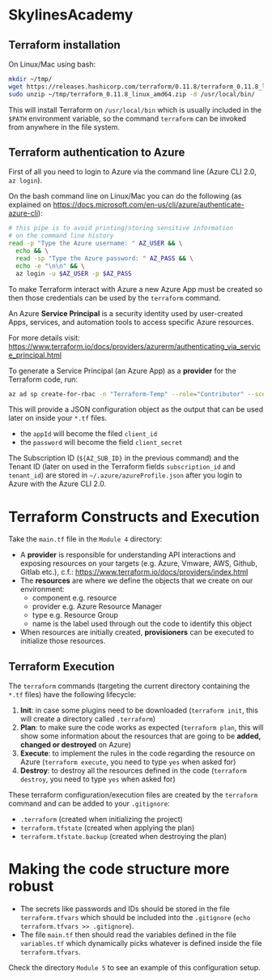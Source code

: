 # SkylinesAcademy

## Terraform installation

On Linux/Mac using bash:

```sh
mkdir ~/tmp/
wget https://releases.hashicorp.com/terraform/0.11.8/terraform_0.11.8_linux_amd64.zip -P ~/tmp/
sudo unzip ~/tmp/terraform_0.11.8_linux_amd64.zip -d /usr/local/bin/
```

This will install Terraform on `/usr/local/bin` which is usually included in the `$PATH` environment variable,
so the command `terraform` can be invoked from anywhere in the file system.

## Terraform authentication to Azure

First of all you need to login to Azure via the command line (Azure CLI 2.0, `az login`).

On the bash command line on Linux/Mac you can do the following (as explained on https://docs.microsoft.com/en-us/cli/azure/authenticate-azure-cli):

```sh
# this pipe is to avoid printing/storing sensitive information
# on the command line history
read -p "Type the Azure username: " AZ_USER && \
  echo && \
  read -sp "Type the Azure password: " AZ_PASS && \
  echo -e "\n\n" && \
  az login -u $AZ_USER -p $AZ_PASS
```

To make Terraform interact with Azure a new Azure App must be created so then those credentials can be used by the `terraform` command.

An Azure **Service Principal** is a security identity used by user-created Apps,
services, and automation tools to access specific Azure resources.

For more details visit: https://www.terraform.io/docs/providers/azurerm/authenticating_via_service_principal.html

To generate a Service Principal (an Azure App) as a **provider** for the Terraform code,
run:

```sh
az ad sp create-for-rbac -n "Terraform-Temp" --role="Contributor" --scope="/subscriptions/${AZ_SUB_ID}"
```

This will provide a JSON configuration object as the output that can be used later on inside your `*.tf` files.

- the `appId` will become the filed `client_id`
- the `password` will become the field `client_secret`

The Subscription ID (`${AZ_SUB_ID}` in the previous command) and the Tenant ID (later on used in the Terraform fields `subscription_id` and `tenant_id`) are stored in `~/.azure/azureProfile.json` after you login to Azure with the Azure CLI 2.0.

# Terraform Constructs and Execution

Take the `main.tf` file in the `Module 4` directory:

- A **provider** is responsible for understanding API interactions and exposing resources on your targets (e.g. Azure, Vmware, AWS, Github, Gitlab etc.), c.f.:
  https://www.terraform.io/docs/providers/index.html
- The **resources** are where we define the objects that we create on our environment:
  - component e.g. resource
  - provider e.g. Azure Resource Manager
  - type e.g. Resource Group
  - name is the label used through out the code to identify this object
- When resources are initially created, **provisioners** can be executed to initialize those resources.

## Terraform Execution

The `terraform` commands (targeting the current directory containing the `*.tf` files) have the following lifecycle:

1. **Init**: in case some plugins need to be downloaded (`terraform init`,
   this will create a directory called `.terraform`)
2. **Plan**: to make sure the code works as expected (`terraform plan`,
   this will show some information about the resources that are going to be
   **added, changed or destroyed** on Azure)
2. **Execute**: to implement the rules in the code regarding the resource
   on Azure (`terraform execute`, you need to type `yes` when asked for)
3. **Destroy**: to destroy all the resources defined in the code
   (`terraform destroy`, you need to type `yes` when asked for)

These terraform configuration/execution files are created by the `terraform` command and can be added to your `.gitignore`:

- `.terraform` (created when initializing the project)
- `terraform.tfstate` (created when applying the plan)
- `terraform.tfstate.backup` (created when destroying the plan)

# Making the code structure more robust

- The secrets like passwords and IDs should be stored in the file `terraform.tfvars`
  which should be included into the `.gitignore`
  (`echo terraform.tfvars >> .gitignore`).
- The file `main.tf` then should read the variables defined in the file `variables.tf`
  which dynamically picks whatever is defined inside the file `terraform.tfvars`.

Check the directory `Module 5` to see an example of this configuration setup.
